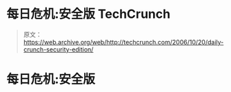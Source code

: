 # 每日危机:安全版 TechCrunch

> 原文：<https://web.archive.org/web/http://techcrunch.com/2006/10/20/daily-crunch-security-edition/>

# 每日危机:安全版
